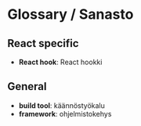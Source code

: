# Glossary / Sanasto


## React specific

- **React hook**: React hookki

## General

- **build tool**: käännöstyökalu
- **framework**: ohjelmistokehys
